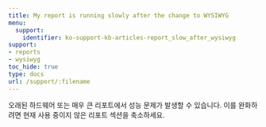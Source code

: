 ```yaml
---
title: My report is running slowly after the change to WYSIWYG
menu:
  support:
    identifier: ko-support-kb-articles-report_slow_after_wysiwyg
support:
- reports
- wysiwyg
toc_hide: true
type: docs
url: /support/:filename
---
```


오래된 하드웨어 또는 매우 큰 리포트에서 성능 문제가 발생할 수 있습니다. 이를 완화하려면 현재 사용 중이지 않은 리포트 섹션을 축소하세요.
